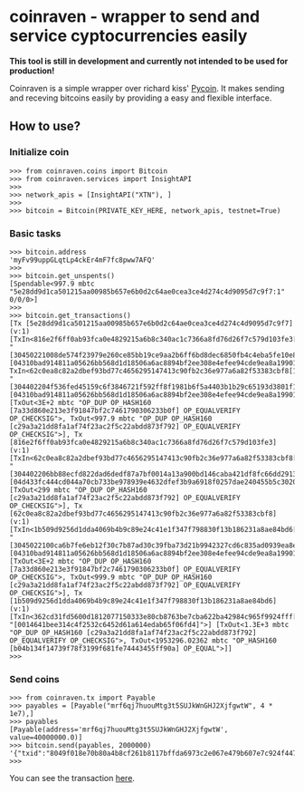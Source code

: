 # coinraven - wrapper to send and service cyptocurrencies easily


**This tool is still in development and currently not intended to be used for production!**

Coinraven is a simple wrapper over richard kiss' [Pycoin](https://github.com/richardkiss/pycoin/). It makes sending and receving bitcoins easily by providing a easy and flexible interface.


## How to use?


### Initialize coin

```pycon
>>> from coinraven.coins import Bitcoin
>>> from coinraven.services import InsightAPI
>>>
>>> network_apis = [InsightAPI("XTN"), ]
>>>
>>> bitcoin = Bitcoin(PRIVATE_KEY_HERE, network_apis, testnet=True)
```

### Basic tasks

```pycon
>>> bitcoin.address
'myFv99uppGLqtLp4ckEr4mF7fc8pww7AFQ'
>>>
>>> bitcoin.get_unspents()
[Spendable<997.9 mbtc "5e28dd9d1ca501215aa00985b657e6b0d2c64ae0cea3ce4d274c4d9095d7c9f7:1" 0/0/0>]
>>>
>>> bitcoin.get_transactions()
[Tx [5e28dd9d1ca501215aa00985b657e6b0d2c64ae0cea3ce4d274c4d9095d7c9f7] (v:1) [TxIn<816e2f6ff0ab93fca0e4829215a6b8c340ac1c7366a8fd76d26f7c579d103fe3[0] "[30450221008de574f23979e260ce85bb19ce9aa2b6ff6bd8dec6850fb4c4eba5fe10e88a6f02207bb5cfc781e248edd417227569ce3defcb51a69fdb45f442e9ac8fdca3f0d49e01] [04310bad914811a05626bb568d1d18506a6ac8894bf2ee308e4efee94cde9ea8a19901fed10c5c70cec59fdef4330969a8857f77f1a4dbebf98aa3599a55b39623]">, TxIn<62c0ea8c82a2dbef93bd77c4656295147413c90fb2c36e977a6a82f53383cbf8[1] "[304402204f536fed45159c6f3846721f592ff8f1981b6f5a4403b1b29c65193d3801f1aa022058f2f509e876a7aeec3b64dbd5b0a7f2d1dd918492da0b4adfed2985919bfe7801] [04310bad914811a05626bb568d1d18506a6ac8894bf2ee308e4efee94cde9ea8a19901fed10c5c70cec59fdef4330969a8857f77f1a4dbebf98aa3599a55b39623]">] [TxOut<3E+2 mbtc "OP_DUP OP_HASH160 [7a33d860e213e3f91847bf2c7461790306233b0f] OP_EQUALVERIFY OP_CHECKSIG">, TxOut<997.9 mbtc "OP_DUP OP_HASH160 [c29a3a21dd8fa1af74f23ac2f5c22abdd873f792] OP_EQUALVERIFY OP_CHECKSIG">], Tx [816e2f6ff0ab93fca0e4829215a6b8c340ac1c7366a8fd76d26f7c579d103fe3] (v:1) [TxIn<62c0ea8c82a2dbef93bd77c4656295147413c90fb2c36e977a6a82f53383cbf8[0] "[304402206bb88ecfd822dad6dedf87a7bf0014a13a900bd146caba421df8fc66dd29130b0220240446278e68f6e78aba1b04e98a719c9bd75d603f981dcbebf5ee0ff15877b101] [04d433fc444cd044a70cb733be978939e4632dfef3b9a6918f0257dae240455b5c30209b9ff9cf8c8f73e4ef9815646429574d0c95749e2f35f21b2207b1b24ceb]">] [TxOut<299 mbtc "OP_DUP OP_HASH160 [c29a3a21dd8fa1af74f23ac2f5c22abdd873f792] OP_EQUALVERIFY OP_CHECKSIG">], Tx [62c0ea8c82a2dbef93bd77c4656295147413c90fb2c36e977a6a82f53383cbf8] (v:1) [TxIn<1b509d9256d1dda4069b4b9c89e24c41e1f347f798830f13b186231a8ae84bd6[0] "[3045022100ca6b7fe6eb12f30c7b87ad30c39fba73d21b9942327cd6c835ad0939ea8e237f022018361532ca7d550cc817fe0bce6650972f13dce5305b8ca4c6bccaec54ed288e01] [04310bad914811a05626bb568d1d18506a6ac8894bf2ee308e4efee94cde9ea8a19901fed10c5c70cec59fdef4330969a8857f77f1a4dbebf98aa3599a55b39623]">] [TxOut<3E+2 mbtc "OP_DUP OP_HASH160 [7a33d860e213e3f91847bf2c7461790306233b0f] OP_EQUALVERIFY OP_CHECKSIG">, TxOut<999.9 mbtc "OP_DUP OP_HASH160 [c29a3a21dd8fa1af74f23ac2f5c22abdd873f792] OP_EQUALVERIFY OP_CHECKSIG">], Tx [1b509d9256d1dda4069b4b9c89e24c41e1f347f798830f13b186231a8ae84bd6] (v:1) [TxIn<362cd31fd5600d1812077150333e80cb8763be7cba622ba42984c965f9924fff[1] "[0014641bee314c4f2532c6452d61a614edab65f06fd4]">] [TxOut<1.3E+3 mbtc "OP_DUP OP_HASH160 [c29a3a21dd8fa1af74f23ac2f5c22abdd873f792] OP_EQUALVERIFY OP_CHECKSIG">, TxOut<1953296.02362 mbtc "OP_HASH160 [b04b134f14739f78f3199f681fe74443455ff90a] OP_EQUAL">]]
>>>
```

### Send coins

```pycon
>>> from coinraven.tx import Payable
>>> payables = [Payable("mrf6qj7huouMtg3t5SUJkWnGHJ2XjfgwtW", 4 * 1e7),]
>>> payables
[Payable(address='mrf6qj7huouMtg3t5SUJkWnGHJ2XjfgwtW', value=40000000.0)]
>>> bitcoin.send(payables, 2000000)
'{"txid":"8049f018e70b80a4b8cf261b8117bffda6973c2e067e479b607e7c924f447b79"}'
>>>
```

You can see the transaction [here](https://test-insight.bitpay.com/tx/8049f018e70b80a4b8cf261b8117bffda6973c2e067e479b607e7c924f447b79).
